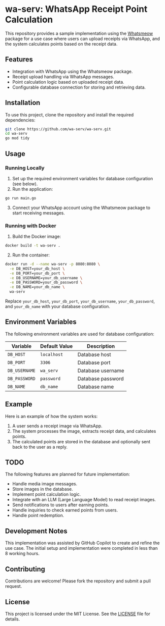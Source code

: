 # wa-serv: WhatsApp Receipt Point Calculation

This repository provides a sample implementation using the [Whatsmeow](https://github.com/tulir/whatsmeow) package for a use case where users can upload receipts via WhatsApp, and the system calculates points based on the receipt data.

## Features

- Integration with WhatsApp using the Whatsmeow package.
- Receipt upload handling via WhatsApp messages.
- Point calculation logic based on uploaded receipt data.
- Configurable database connection for storing and retrieving data.

## Installation

To use this project, clone the repository and install the required dependencies:

```bash
git clone https://github.com/wa-serv/wa-serv.git
cd wa-serv
go mod tidy
```

## Usage

### Running Locally

1. Set up the required environment variables for database configuration (see below).
2. Run the application:

```bash
go run main.go
```

3. Connect your WhatsApp account using the Whatsmeow package to start receiving messages.

### Running with Docker

1. Build the Docker image:

```bash
docker build -t wa-serv .
```

2. Run the container:

```bash
docker run -d --name wa-serv -p 8080:8080 \
  -e DB_HOST=your_db_host \
  -e DB_PORT=your_db_port \
  -e DB_USERNAME=your_db_username \
  -e DB_PASSWORD=your_db_password \
  -e DB_NAME=your_db_name \
  wa-serv
```

Replace `your_db_host`, `your_db_port`, `your_db_username`, `your_db_password`, and `your_db_name` with your database configuration.

## Environment Variables

The following environment variables are used for database configuration:

| Variable      | Default Value   | Description                  |
|---------------|-----------------|------------------------------|
| `DB_HOST`     | `localhost`     | Database host                |
| `DB_PORT`     | `3306`          | Database port                |
| `DB_USERNAME` | `wa_serv`       | Database username            |
| `DB_PASSWORD` | `password`      | Database password            |
| `DB_NAME`     | `db_name`       | Database name                |

## Example

Here is an example of how the system works:

1. A user sends a receipt image via WhatsApp.
2. The system processes the image, extracts receipt data, and calculates points.
3. The calculated points are stored in the database and optionally sent back to the user as a reply.

## TODO

The following features are planned for future implementation:

- Handle media image messages.
- Store images in the database.
- Implement point calculation logic.
- Integrate with an LLM (Large Language Model) to read receipt images.
- Send notifications to users after earning points.
- Handle inquiries to check earned points from users.
- Handle point redemption.

## Development Notes

This implementation was assisted by GitHub Copilot to create and refine the use case. The initial setup and implementation were completed in less than 8 working hours.

## Contributing

Contributions are welcome! Please fork the repository and submit a pull request.

## License

This project is licensed under the MIT License. See the [LICENSE](LICENSE) file for details.
